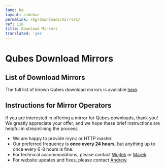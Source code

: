 ```yaml
---
lang: bg
layout: sidebar
permalink: /bg/downloads/mirrors/
ref: 116
title: Download Mirrors
translated: 'yes'
---
```


Qubes Download Mirrors
======================

List of Download Mirrors
------------------------

The full list of known Qubes download mirrors is available [here][mirror-list].

Instructions for Mirror Operators
---------------------------------

If you are interested in offering a mirror for Qubes downloads, thank you!
We greatly appreciate your offer, and we hope these brief instructions are
helpful in streamlining the process.

 * We are happy to provide rsync or HTTP master.
 * Our preferred frequency is **once every 24 hours**, but anything up to once
   every 6-8 hours is fine.
 * For technical accommodations, please contact [Wojtek] or [Marek].
 * For website updates and fixes, please contact [Andrew].


[mirror-list]: /bg/downloads/#mirrors
[Wojtek]: /bg/team/#wojtek-porczyk
[Marek]: /bg/team/#marek-marczykowski-górecki
[Andrew]: /bg/team/#andrew-david-wong